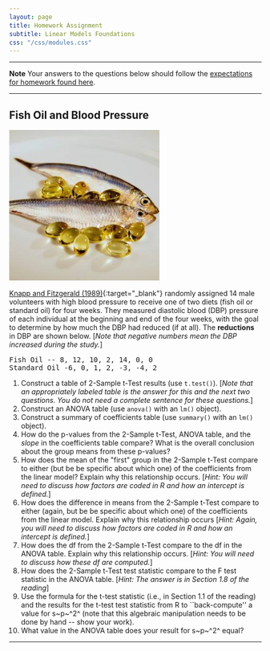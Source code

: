 ```yaml
---
layout: page
title: Homework Assignment
subtitle: Linear Models Foundations
css: "/css/modules.css"
---
```


----

<div class="alert alert-warning">
  <strong>Note</strong> Your answers to the questions below should follow the <a href="../../resources/hwformat" target="_blank">expectations for homework found here</a>.
</div>

----

## Fish Oil and Blood Pressure
<img src="../zimgs/fish-oil.jpg" alt="Fish Oil" class="img-right">

[Knapp and Fitzgerald (1989)](https://www.ncbi.nlm.nih.gov/pubmed/2648152){:target="_blank"} randomly assigned 14 male volunteers with high blood pressure to receive one of two diets (fish oil or standard oil) for four weeks.  They measured diastolic blood (DBP) pressure of each individual at the beginning and end of the four weeks, with the goal to determine by how much the DBP had reduced (if at all). The **reductions** in DBP are shown below. [*Note that negative numbers mean the DBP increased during the study.*]

<pre>
Fish Oil -- 8, 12, 10, 2, 14, 0, 0
Standard Oil -6, 0, 1, 2, -3, -4, 2
</pre>

1. Construct a table of 2-Sample t-Test results (use `t.test()`). [*Note that an appropriately labeled table is the answer for this and the next two questions. You do not need a complete sentence for these questions.*]
1. Construct an ANOVA table (use `anova()` with an `lm()` object).
1. Construct a summary of coefficients table (use `summary()` with an `lm()` object).
1. How do the p-values from the 2-Sample t-Test, ANOVA table, and the *slope* in the coefficients table compare?  What is the overall conclusion about the group means from these p-values?
1. How does the mean of the "first" group in the 2-Sample t-Test compare to either (but be be specific about which one) of the coefficients from the linear model?  Explain why this relationship occurs. [*Hint: You will need to discuss how factors are coded in R and how an intercept is defined.*]
1. How does the difference in means from the 2-Sample t-Test compare to either (again,  but be be specific about which one) of the coefficients from the linear model.  Explain why this relationship occurs [*Hint: Again, you will need to discuss how factors are coded in R and how an intercept is defined.*]
1. How does the df from the 2-Sample t-Test compare to the df in the ANOVA table.  Explain why this relationship occurs. [*Hint: You will need to discuss how these df are computed.*]
1. How does the 2-Sample t-Test test statistic compare to the F test statistic in the ANOVA table. [*Hint: The answer is in Section 1.8 of the reading*]
1. Use the formula for the t-test statistic (i.e., in Section 1.1 of the reading) and the results for the t-test test statistic from R to ``back-compute'' a value for s~p~^2^ (note that this algebraic manipulation needs to be done by hand -- show your work).
1. What value in the ANOVA table does your result for s~p~^2^ equal?

----
